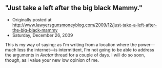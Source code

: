## "Just take a left after the big black Mammy."

 * Originally posted at http://www.lawyersgunsmoneyblog.com/2009/12/just-take-a-left-after-the-big-black-mammy
 * Saturday, December 26, 2009

This is my way of saying: as I'm writing from a location where the power—much less the internet—is intermittent, I'm not going to be able to address the arguments in _Avatar_ thread for a couple of days. I will do so soon, though, as I value your new low opinion of me. 